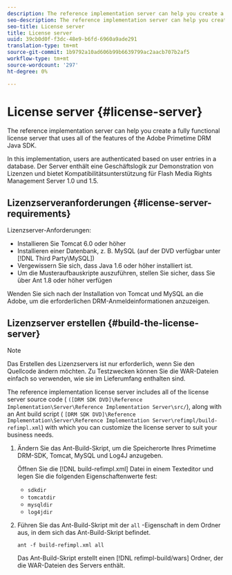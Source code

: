 ```yaml
---
description: The reference implementation server can help you create a fully functional license server that uses all of the features of the Adobe Primetime DRM Java SDK.
seo-description: The reference implementation server can help you create a fully functional license server that uses all of the features of the Adobe Primetime DRM Java SDK.
seo-title: License server
title: License server
uuid: 39cb0d0f-f3dc-48e9-b6fd-6960a9ade291
translation-type: tm+mt
source-git-commit: 1b9792a10ad606b99b6639799ac2aacb707b2af5
workflow-type: tm+mt
source-wordcount: '297'
ht-degree: 0%

---
```



# License server {#license-server}

The reference implementation server can help you create a fully functional license server that uses all of the features of the Adobe Primetime DRM Java SDK.

In this implementation, users are authenticated based on user entries in a database. Der Server enthält eine Geschäftslogik zur Demonstration von Lizenzen und bietet Kompatibilitätsunterstützung für Flash Media Rights Management Server 1.0 und 1.5.

## Lizenzserveranforderungen {#license-server-requirements}

Lizenzserver-Anforderungen:

* Installieren Sie Tomcat 6.0 oder höher
* Installieren einer Datenbank, z. B. MySQL (auf der DVD verfügbar unter [!DNL Third Party\MySQL])
* Vergewissern Sie sich, dass Java 1.6 oder höher installiert ist.
* Um die Musteraufbauskripte auszuführen, stellen Sie sicher, dass Sie über Ant 1.8 oder höher verfügen

Wenden Sie sich nach der Installation von Tomcat und MySQL an die Adobe, um die erforderlichen DRM-Anmeldeinformationen anzuzeigen.

## Lizenzserver erstellen {#build-the-license-server}

>[!NOTE]
>
>Das Erstellen des Lizenzservers ist nur erforderlich, wenn Sie den Quellcode ändern möchten. Zu Testzwecken können Sie die WAR-Dateien einfach so verwenden, wie sie im Lieferumfang enthalten sind.

The reference implementation license server includes all of the license server source code ( `([DRM SDK DVD]\Reference Implementation\Server\Reference Implementation Server\src/`), along with an Ant build script ( `[DRM SDK DVD]\Reference Implementation\Server\Reference Implementation Server\refimpl/build-refimpl.xml`) with which you can customize the license server to suit your business needs.

1. Ändern Sie das Ant-Build-Skript, um die Speicherorte Ihres Primetime DRM-SDK, Tomcat, MySQL und Log4J anzugeben.

   Öffnen Sie die [!DNL build-refimpl.xml] Datei in einem Texteditor und legen Sie die folgenden Eigenschaftenwerte fest:

   * `sdkdir`
   * `tomcatdir`
   * `mysqldir`
   * `log4jdir`

1. Führen Sie das Ant-Build-Skript mit der `all` -Eigenschaft in dem Ordner aus, in dem sich das Ant-Build-Skript befindet.

   ```
   ant -f build-refimpl.xml all
   ```

   Das Ant-Build-Skript erstellt einen [!DNL refimpl-build/wars] Ordner, der die WAR-Dateien des Servers enthält.
